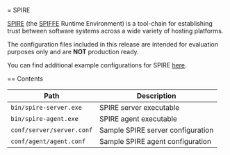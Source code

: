 = SPIRE

[SPIRE](https://github.com/spiffe/spire) (the [SPIFFE](https://github.com/spiffe/spiffe) Runtime Environment) is a tool-chain for establishing trust between software systems across a wide variety of hosting platforms. 

The configuration files included in this release are intended for evaluation
purposes only and are **NOT** production ready.

You can find additional example configurations for SPIRE [here](https://github.com/spiffe/spire-examples).

== Contents

| Path                      | Description                       |
|---------------------------|-----------------------------------|
| `bin/spire-server.exe`    | SPIRE server executable           |
| `bin/spire-agent.exe`     | SPIRE agent executable            |
| `conf/server/server.conf` | Sample SPIRE server configuration |
| `conf/agent/agent.conf`   | Sample SPIRE agent configuration  |
